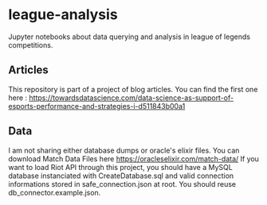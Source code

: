 # league-analysis
Jupyter notebooks about data querying and analysis in league of legends competitions.

## Articles
This repository is part of a project of blog articles. 
You can find the first one here : https://towardsdatascience.com/data-science-as-support-of-esports-performance-and-strategies-i-d511843b00a1

## Data
I am not sharing either database dumps or oracle's elixir files.
You can download Match Data Files here https://oracleselixir.com/match-data/
If you want to load Riot API through this project, you should have a MySQL database instanciated with CreateDatabase.sql and valid connection informations stored in safe_connection.json at root. You should reuse db_connector.example.json.
